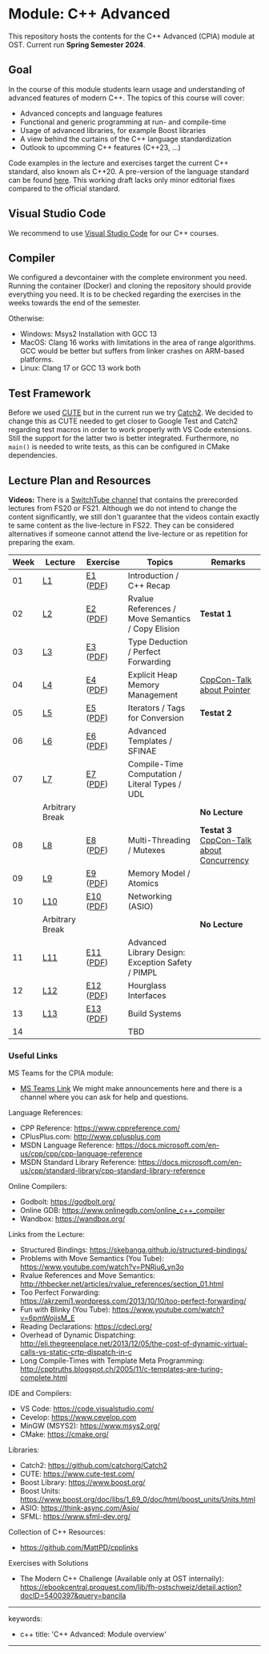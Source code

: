 # Module: C++ Advanced

This repository hosts the contents for the C++ Advanced (CPlA) module at
OST. Current run **Spring Semester 2024**.

## Goal

In the course of this module students learn usage and understanding of
advanced features of modern C++. The topics of this course will cover:

-   Advanced concepts and language features
-   Functional and generic programming at run- and compile-time
-   Usage of advanced libraries, for example Boost libraries
-   A view behind the curtains of the C++ language standardization
-   Outlook to upcomming C++ features (C++23, ...)

Code examples in the lecture and exercises target the current C++
standard, also known als C++20. A pre-version of the language standard
can be found
[here](https://isocpp.org/files/papers/N4860.pdf).
This working draft lacks only minor editorial fixes compared to the
official standard.


## Visual Studio Code

We recommend to use [Visual Studio Code](https://code.visualstudio.com/) for our C++ courses.

## Compiler

We configured a devcontainer with the complete environment you need. Running the container (Docker) and cloning the repository should provide everything you need. It is to be checked regarding the exercises in the weeks towards the end of the semester.

Otherwise:
- Windows: Msys2 Installation with GCC 13
- MacOS: Clang 16 works with limitations in the area of range algorithms. GCC would be better but suffers from linker crashes on ARM-based platforms.
- Linux: Clang 17 or GCC 13 work both

## Test Framework

Before we used [CUTE](https://www.cute-test.com/) but in the current run we try [Catch2](https://github.com/catchorg/Catch2). We decided to change this as CUTE needed to get closer to Google Test and Catch2 regarding test macros in order to work properly with VS Code extensions. Still the support for the latter two is better integrated. Furthermore, no `main()` is needed to write tests, as this can be configured in CMake dependencies.


## Lecture Plan and Resources

**Videos:** There is a [SwitchTube channel](https://tube.switch.ch/channels/2a2692d0) that contains the prerecorded lectures from FS20 or FS21. Although we do not intend to change the content significantly, we still don't guarantee that the videos contain exactly te same content as the live-lecture in FS22. They can be considered alternatives if someone cannot attend the live-lecture or as repetition for preparing the exam.

| Week | Lecture                | Exercise                                                                                | Topics                                                 | Remarks        |
|------|------------------------|-----------------------------------------------------------------------------------------|--------------------------------------------------------|----------------|
| 01   | [L1](week01) | [E1](week01/README.md) ([PDF](http://cxx.pages.gitlab.ost.ch/cpla/week01.pdf))   | Introduction / C++ Recap                              |                |
| 02   | [L2](week02) | [E2](week02/README.md) ([PDF](http://cxx.pages.gitlab.ost.ch/cpla/week02.pdf))   | Rvalue References / Move Semantics / Copy Elision     | **Testat 1**   |
| 03   | [L3](week03) | [E3](week03/README.md) ([PDF](http://cxx.pages.gitlab.ost.ch/cpla/week03.pdf))   | Type Deduction / Perfect Forwarding                   |                |
| 04   | [L4](week04) | [E4](week04/README.md) ([PDF](http://cxx.pages.gitlab.ost.ch/cpla/week04.pdf))   | Explicit Heap Memory Management                       | [CppCon-Talk about Pointer](https://www.youtube.com/watch?v=rqVWj0aVSxg)               |
| 05   | [L5](week05) | [E5](week05/README.md) ([PDF](http://cxx.pages.gitlab.ost.ch/cpla/week05.pdf))   | Iterators / Tags for Conversion                       | **Testat 2**   |
| 06   | [L6](week06) | [E6](week06/README.md) ([PDF](http://cxx.pages.gitlab.ost.ch/cpla/week06.pdf))   | Advanced Templates / SFINAE                           |                |
| 07   | [L7](week07) | [E7](week07/README.md) ([PDF](http://cxx.pages.gitlab.ost.ch/cpla/week07.pdf))   | Compile-Time Computation / Literal Types / UDL        |                |
|      | Arbitrary Break |                                                                            |                                                       | **No Lecture** |
| 08   | [L8](week08) | [E8](week08/README.md) ([PDF](http://cxx.pages.gitlab.ost.ch/cpla/week08.pdf))   | Multi-Threading / Mutexes                             | **Testat 3** <br/> [CppCon-Talk about Concurrency](https://www.youtube.com/watch?v=F6Ipn7gCOsY)   |
| 09   | [L9](week09) | [E9](week09/README.md) ([PDF](http://cxx.pages.gitlab.ost.ch/cpla/week09.pdf))   | Memory Model / Atomics                                |                |
| 10   | [L10](week10) | [E10](week10/README.md) ([PDF](http://cxx.pages.gitlab.ost.ch/cpla/week10.pdf)) | Networking (ASIO)                                     |                |
|      | Arbitrary Break |                                                                            |                                                       | **No Lecture** |
| 11   | [L11](week11) | [E11](week11/README.md) ([PDF](http://cxx.pages.gitlab.ost.ch/cpla/week11.pdf)) | Advanced Library Design: Exception Safety / PIMPL     |                |
| 12   | [L12](week12) | [E12](week12/README.md) ([PDF](http://cxx.pages.gitlab.ost.ch/cpla/week12.pdf)) | Hourglass Interfaces                                  |                |
| 13   | [L13](week13) | [E13](week13/README.md) ([PDF](http://cxx.pages.gitlab.ost.ch/cpla/week13.pdf)) | Build Systems                                         |                |
| 14   |  |  | TBD                                          |                |



### Useful Links

MS Teams for the CPlA module:
* [MS Teams Link](https://teams.microsoft.com/l/team/19%3auUkXXiUMQ3kUNqZh7ArVPyi7Tu40y9yrbuC0RmdF8Zk1%40thread.tacv2/conversations?groupId=9bdd64ad-d818-4a1c-b173-cf26ec062f46&tenantId=a6e70fa3-1c7a-4aa2-a25e-836eea52ca22)
We might make announcements here and there is a channel where you can ask for help and questions.


Language References:
* CPP Reference: https://www.cppreference.com/
* CPlusPlus.com: http://www.cplusplus.com
* MSDN Language Reference: https://docs.microsoft.com/en-us/cpp/cpp/cpp-language-reference
* MSDN Standard Library Reference: https://docs.microsoft.com/en-us/cpp/standard-library/cpp-standard-library-reference
 
Online Compilers:
* Godbolt: https://godbolt.org/
* Online GDB: https://www.onlinegdb.com/online_c++_compiler
* Wandbox: https://wandbox.org/

Links from the Lecture:
* Structured Bindings: https://skebanga.github.io/structured-bindings/
* Problems with Move Semantics (You Tube): https://www.youtube.com/watch?v=PNRju6_yn3o
* Rvalue References and Move Semantics: http://thbecker.net/articles/rvalue_references/section_01.html
* Too Perfect Forwarding: https://akrzemi1.wordpress.com/2013/10/10/too-perfect-forwarding/
* Fun with Blinky (You Tube): https://www.youtube.com/watch?v=6pmWojisM_E
* Reading Declarations: https://cdecl.org/
* Overhead of Dynamic Dispatching: http://eli.thegreenplace.net/2013/12/05/the-cost-of-dynamic-virtual-calls-vs-static-crtp-dispatch-in-c
* Long Compile-Times with Template Meta Programming: http://cpptruths.blogspot.ch/2005/11/c-templates-are-turing-complete.html

IDE and Compilers:
* VS Code: https://code.visualstudio.com/
* Cevelop: https://www.cevelop.com
* MinGW (MSYS2): https://www.msys2.org/
* CMake: https://cmake.org/

Libraries:
* Catch2: https://github.com/catchorg/Catch2
* CUTE: https://www.cute-test.com/
* Boost Library: https://www.boost.org/
* Boost Units: https://www.boost.org/doc/libs/1_69_0/doc/html/boost_units/Units.html
* ASIO: https://think-async.com/Asio/ 
* SFML: https://www.sfml-dev.org/

Collection of C++ Resources:
* https://github.com/MattPD/cpplinks

Exercises with Solutions
* The Modern C++ Challenge (Available only at OST internally): https://ebookcentral.proquest.com/lib/fh-ostschweiz/detail.action?docID=5400397&query=bancila

---
keywords:
- c++
title: 'C++ Advanced: Module overview'
---

